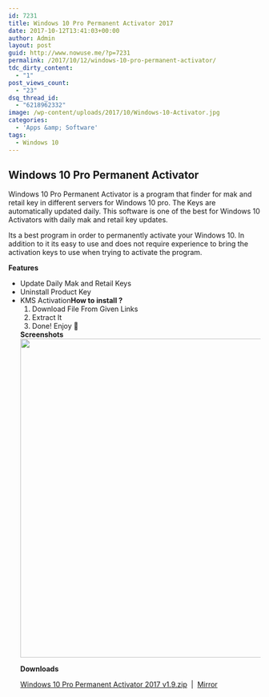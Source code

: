 ```yaml
---
id: 7231
title: Windows 10 Pro Permanent Activator 2017
date: 2017-10-12T13:41:03+00:00
author: Admin
layout: post
guid: http://www.nowuse.me/?p=7231
permalink: /2017/10/12/windows-10-pro-permanent-activator/
tdc_dirty_content:
  - "1"
post_views_count:
  - "23"
dsq_thread_id:
  - "6218962332"
image: /wp-content/uploads/2017/10/Windows-10-Activator.jpg
categories:
  - 'Apps &amp; Software'
tags:
  - Windows 10
---
```

<h2><strong>Windows 10 Pro Permanent Activator </strong></h2>
Windows 10 Pro Permanent Activator is a program that finder for mak and retail key in different servers for Windows 10 pro. The Keys are automatically updated daily. This software is one of the best for Windows 10 Activators with daily mak and retail key updates. <span id="more-2363906"></span>

Its a best program in order to permanently activate your Windows 10.
In addition to it its easy to use and does not require experience to bring the activation keys to use when trying to activate the program.

<strong>Features</strong>
<ul>
 	<li>Update Daily Mak and Retail Keys</li>
 	<li>Uninstall Product Key</li>
 	<li>KMS Activation<strong>How to install ?</strong>
<ol>
 	<li>Download File From Given Links</li>
 	<li>Extract It</li>
 	<li>Done! Enjoy 🙂</li>
</ol>
<strong>Screenshots</strong>

<img class="size-full wp-image-158954 aligncenter" src="https://i2.wp.com/onhax.me/wp-content/uploads/2017/10/windows-10-pro-permanent.png?resize=632%2C636&amp;ssl=1" alt="" width="632" height="636" />

<strong>Downloads</strong>

<a href="https://uplod.cc/i9ke8pthiirj" target="_blank" rel="noopener">Windows 10 Pro Permanent Activator 2017 v1.9.zip</a>  |  <a href="https://uploadocean.com/61yag6r6w6sc" target="_blank" rel="noopener">Mirror</a></li>
</ul>